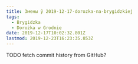 ```yaml
---
title: Змены ў 2019-12-17-dorozka-na-brygidzkiej
tags:
  - Brygidzka
  - Dorożka w Grodnie
date: 2019-12-17T10:02:32.801Z
lastmod: 2019-12-23T16:23:35.853Z
---
```


TODO fetch commit history from GitHub?
